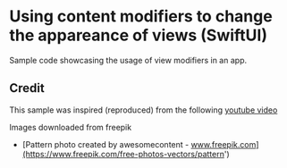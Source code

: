# Using content modifiers to change the appareance of views (SwiftUI)

Sample code showcasing the usage of view modifiers in an app.

## Credit

This sample was inspired (reproduced) from the following [youtube video](https://www.youtube.com/watch?v=bc6EhMPj-uQ)

Images downloaded from freepik

- [Pattern photo created by awesomecontent - www.freepik.com](https://www.freepik.com/free-photos-vectors/pattern')